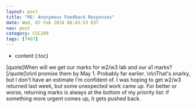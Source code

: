 ```yaml
---
layout: post
title: "RE: Anonymous Feedback Responses"
date: Wed, 07 Feb 2018 08:43:53 EST
nav: post
category: CSC209
tags: [7467]
---
```


* content
{:toc}

[quote]When will we get our marks for w2/w3 lab and our a1 marks?[/quote]\n\nI promise them by May 1. Probably far earlier.  \n\nThat's snarky, but I don't have an estimate I'm confident of. I was hoping to get w2/w3 returned last week, but some unexpected work came up. For better or worse, returning marks is always at the bottom of my priority list: if something more urgent comes up, it gets pushed back.
<!-- more -->
<p></p>
